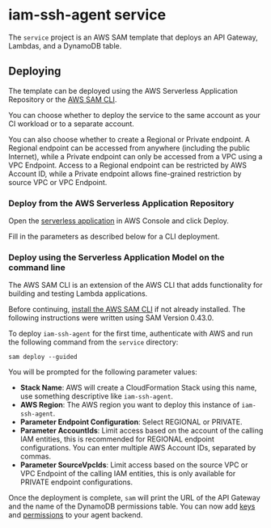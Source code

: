 # iam-ssh-agent service

The `service` project is an AWS SAM template that deploys an API Gateway,
Lambdas, and a DynamoDB table.

## Deploying

The template can be deployed using the AWS Serverless Application Repository or
the [AWS SAM CLI](https://docs.aws.amazon.com/serverless-application-model/latest/developerguide/serverless-sam-reference.html#serverless-sam-cli).

You can choose whether to deploy the service to the same account as your CI
workload or to a separate account.

You can also choose whether to create a Regional or Private endpoint. A
Regional endpoint can be accessed from anywhere (including the public Internet),
while a Private endpoint can only be accessed from a VPC using a VPC Endpoint.
Access to a Regional endpoint can be restricted by AWS Account ID, while a
Private endpoint allows fine-grained restriction by source VPC or VPC Endpoint.

### Deploy from the AWS Serverless Application Repository

Open the [serverless application](https://serverlessrepo.aws.amazon.com/applications/arn:aws:serverlessrepo:us-east-1:832577133680:applications~iam-ssh-agent)
in AWS Console and click Deploy.

Fill in the parameters as described below for a CLI deployment.

### Deploy using the Serverless Application Model on the command line

The AWS SAM CLI is an extension of the AWS CLI that adds functionality for
building and testing Lambda applications.

Before continuing, [install the AWS SAM CLI](https://docs.aws.amazon.com/serverless-application-model/latest/developerguide/serverless-sam-cli-install.html) if not already installed. The following
instructions were written using SAM Version 0.43.0.

To deploy `iam-ssh-agent` for the first time, authenticate with AWS and run the
following command from the `service` directory:

```
sam deploy --guided
```

You will be prompted for the following parameter values:

* **Stack Name**: AWS will create a CloudFormation Stack using this name, use
something descriptive like `iam-ssh-agent`.
* **AWS Region**: The AWS region you want to deploy this instance of
`iam-ssh-agent`.
* **Parameter Endpoint Configuration**: Select REGIONAL or PRIVATE. 
* **Parameter AccountIds**: Limit access based on the account of the calling IAM
entities, this is recommended for REGIONAL endpoint configurations. You can
enter multiple AWS Account IDs, separated by commas.
* **Parameter SourceVpcIds**: Limit access based on the source VPC or VPC
Endpoint of the calling IAM entities, this is only available for PRIVATE
endpoint configurations.

Once the deployment is complete, `sam` will print the URL of the API Gateway and
the name of the DynamoDB permissions table. You can now add [keys](../README.md#adding-keys)
and [permissions](../README.md#granting-access-to-keys) to your agent backend.
